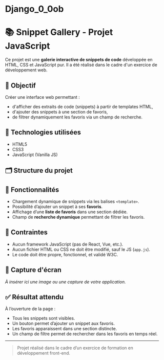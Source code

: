 # Django_0_0ob

# 📚 Snippet Gallery - Projet JavaScript

Ce projet est une **galerie interactive de snippets de code** développée en HTML, CSS et JavaScript pur. Il a été réalisé dans le cadre d'un exercice de développement web.

## 🎯 Objectif

Créer une interface web permettant :
- d'afficher des extraits de code (snippets) à partir de templates HTML,
- d'ajouter des snippets à une section de favoris,
- de filtrer dynamiquement les favoris via un champ de recherche.

## 🧩 Technologies utilisées

- HTML5
- CSS3
- JavaScript (Vanilla JS)

## 🗂️ Structure du projet

## 🚀 Fonctionnalités

- Chargement dynamique de snippets via les balises `<template>`.
- Possibilité d’ajouter un snippet à ses **favoris**.
- Affichage d’une **liste de favoris** dans une section dédiée.
- Champ de **recherche dynamique** permettant de filtrer les favoris.

## 🧪 Contraintes

- Aucun framework JavaScript (pas de React, Vue, etc.).
- Aucun fichier HTML ou CSS ne doit être modifié, sauf le JS (`app.js`).
- Le code doit être propre, fonctionnel, et validé W3C.

## 📸 Capture d'écran

*À insérer ici une image ou une capture de votre application.*

## ✅ Résultat attendu

À l’ouverture de la page :
- Tous les snippets sont visibles.
- Un bouton permet d’ajouter un snippet aux favoris.
- Les favoris apparaissent dans une section distincte.
- Un champ de filtre permet de rechercher dans les favoris en temps réel.

---

> Projet réalisé dans le cadre d’un exercice de formation en développement front-end.
